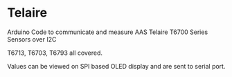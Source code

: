 # Telaire
Arduino Code to communicate and measure AAS Telaire T6700 Series Sensors over I2C

T6713, T6703, T6793 all covered.

Values can be viewed on SPI based OLED display and are sent to serial port.
